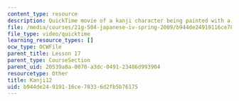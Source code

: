 ```yaml
---
content_type: resource
description: QuickTime movie of a kanji character being painted with a brush.
file: /media/courses/21g-504-japanese-iv-spring-2009/b944de24919116ce78336d2fb5b76175_Kanji12.mov
file_type: video/quicktime
learning_resource_types: []
ocw_type: OCWFile
parent_title: Lesson 17
parent_type: CourseSection
parent_uid: 20539a8a-0070-a3dc-0491-23486d993904
resourcetype: Other
title: Kanji12
uid: b944de24-9191-16ce-7833-6d2fb5b76175
---
```

